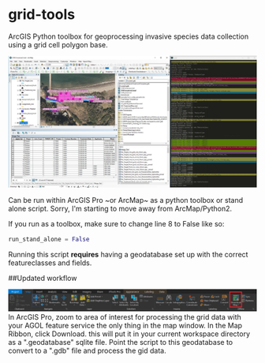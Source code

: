 # grid-tools
ArcGIS Python toolbox for geoprocessing invasive species data collection using a grid cell polygon base. 

![Grid tools screenshot](https://github.com/rrudolph/grid-tools/blob/master/img/grid_tools_screenshot.JPG "Screenshot")

Can be run within ArcGIS Pro ~or ArcMap~ as a python toolbox or stand alone script. Sorry, I'm starting to move away from ArcMap/Python2.

If you run as a toolbox, make sure to change line 8 to False like so:

```python
run_stand_alone = False
```

Running this script **requires** having a geodatabase set up with the correct featureclasses and fields. 


##Updated workflow

![ArcGIS Pro Download](https://github.com/rrudolph/grid-tools/blob/master/img/arcpro_download.jpg "Download")
In ArcGIS Pro, zoom to area of interest for processing the grid data with your AGOL feature service the only thing in the map window. In the Map Ribbon, click Download.  this will put it in your current workspace directory as a ".geodatabase" sqlite file.  Point the script to this geodatabase to convert to a ".gdb" file and process the gid data. 